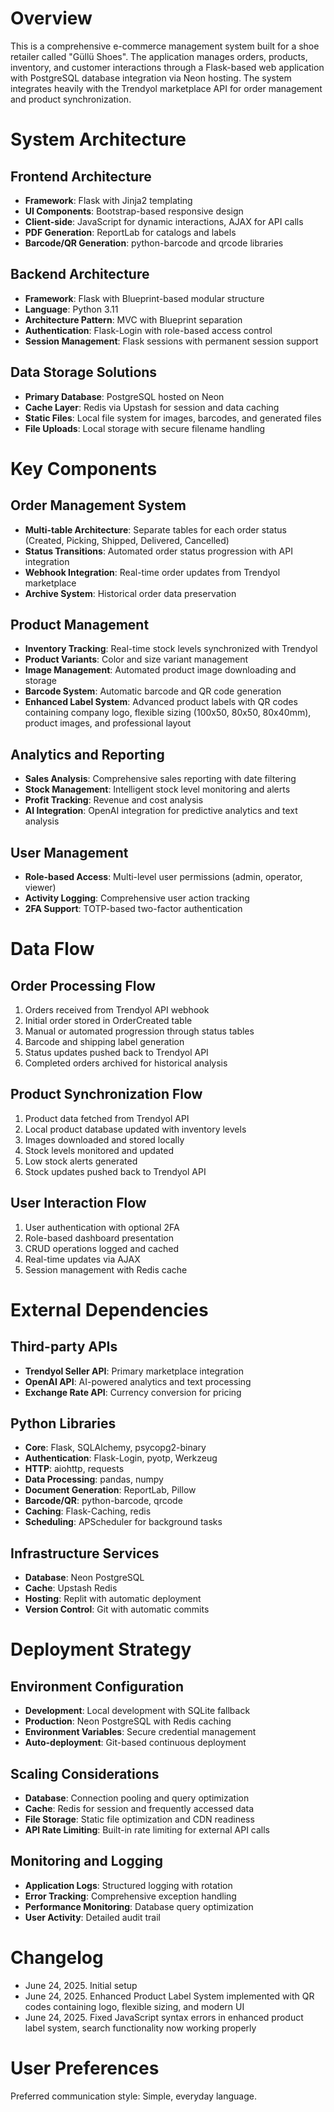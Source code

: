 # Overview

This is a comprehensive e-commerce management system built for a shoe retailer called "Güllü Shoes". The application manages orders, products, inventory, and customer interactions through a Flask-based web application with PostgreSQL database integration via Neon hosting. The system integrates heavily with the Trendyol marketplace API for order management and product synchronization.

# System Architecture

## Frontend Architecture
- **Framework**: Flask with Jinja2 templating
- **UI Components**: Bootstrap-based responsive design
- **Client-side**: JavaScript for dynamic interactions, AJAX for API calls
- **PDF Generation**: ReportLab for catalogs and labels
- **Barcode/QR Generation**: python-barcode and qrcode libraries

## Backend Architecture
- **Framework**: Flask with Blueprint-based modular structure
- **Language**: Python 3.11
- **Architecture Pattern**: MVC with Blueprint separation
- **Authentication**: Flask-Login with role-based access control
- **Session Management**: Flask sessions with permanent session support

## Data Storage Solutions
- **Primary Database**: PostgreSQL hosted on Neon
- **Cache Layer**: Redis via Upstash for session and data caching
- **Static Files**: Local file system for images, barcodes, and generated files
- **File Uploads**: Local storage with secure filename handling

# Key Components

## Order Management System
- **Multi-table Architecture**: Separate tables for each order status (Created, Picking, Shipped, Delivered, Cancelled)
- **Status Transitions**: Automated order status progression with API integration
- **Webhook Integration**: Real-time order updates from Trendyol marketplace
- **Archive System**: Historical order data preservation

## Product Management
- **Inventory Tracking**: Real-time stock levels synchronized with Trendyol
- **Product Variants**: Color and size variant management
- **Image Management**: Automated product image downloading and storage
- **Barcode System**: Automatic barcode and QR code generation
- **Enhanced Label System**: Advanced product labels with QR codes containing company logo, flexible sizing (100x50, 80x50, 80x40mm), product images, and professional layout

## Analytics and Reporting
- **Sales Analysis**: Comprehensive sales reporting with date filtering
- **Stock Management**: Intelligent stock level monitoring and alerts
- **Profit Tracking**: Revenue and cost analysis
- **AI Integration**: OpenAI integration for predictive analytics and text analysis

## User Management
- **Role-based Access**: Multi-level user permissions (admin, operator, viewer)
- **Activity Logging**: Comprehensive user action tracking
- **2FA Support**: TOTP-based two-factor authentication

# Data Flow

## Order Processing Flow
1. Orders received from Trendyol API webhook
2. Initial order stored in OrderCreated table
3. Manual or automated progression through status tables
4. Barcode and shipping label generation
5. Status updates pushed back to Trendyol API
6. Completed orders archived for historical analysis

## Product Synchronization Flow
1. Product data fetched from Trendyol API
2. Local product database updated with inventory levels
3. Images downloaded and stored locally
4. Stock levels monitored and updated
5. Low stock alerts generated
6. Stock updates pushed back to Trendyol API

## User Interaction Flow
1. User authentication with optional 2FA
2. Role-based dashboard presentation
3. CRUD operations logged and cached
4. Real-time updates via AJAX
5. Session management with Redis cache

# External Dependencies

## Third-party APIs
- **Trendyol Seller API**: Primary marketplace integration
- **OpenAI API**: AI-powered analytics and text processing
- **Exchange Rate API**: Currency conversion for pricing

## Python Libraries
- **Core**: Flask, SQLAlchemy, psycopg2-binary
- **Authentication**: Flask-Login, pyotp, Werkzeug
- **HTTP**: aiohttp, requests
- **Data Processing**: pandas, numpy
- **Document Generation**: ReportLab, Pillow
- **Barcode/QR**: python-barcode, qrcode
- **Caching**: Flask-Caching, redis
- **Scheduling**: APScheduler for background tasks

## Infrastructure Services
- **Database**: Neon PostgreSQL
- **Cache**: Upstash Redis
- **Hosting**: Replit with automatic deployment
- **Version Control**: Git with automatic commits

# Deployment Strategy

## Environment Configuration
- **Development**: Local development with SQLite fallback
- **Production**: Neon PostgreSQL with Redis caching
- **Environment Variables**: Secure credential management
- **Auto-deployment**: Git-based continuous deployment

## Scaling Considerations
- **Database**: Connection pooling and query optimization
- **Cache**: Redis for session and frequently accessed data
- **File Storage**: Static file optimization and CDN readiness
- **API Rate Limiting**: Built-in rate limiting for external API calls

## Monitoring and Logging
- **Application Logs**: Structured logging with rotation
- **Error Tracking**: Comprehensive exception handling
- **Performance Monitoring**: Database query optimization
- **User Activity**: Detailed audit trail

# Changelog
- June 24, 2025. Initial setup
- June 24, 2025. Enhanced Product Label System implemented with QR codes containing logo, flexible sizing, and modern UI
- June 24, 2025. Fixed JavaScript syntax errors in enhanced product label system, search functionality now working properly

# User Preferences

Preferred communication style: Simple, everyday language.